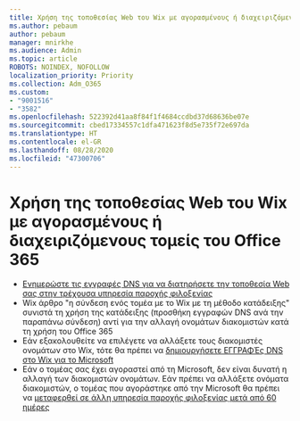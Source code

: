```yaml
---
title: Χρήση της τοποθεσίας Web του Wix με αγορασμένους ή διαχειριζόμενους τομείς του Office 365
ms.author: pebaum
author: pebaum
manager: mnirkhe
ms.audience: Admin
ms.topic: article
ROBOTS: NOINDEX, NOFOLLOW
localization_priority: Priority
ms.collection: Adm_O365
ms.custom:
- "9001516"
- "3582"
ms.openlocfilehash: 522392d41aa8f84f1f4684ccdbd37d68636be07e
ms.sourcegitcommit: cbed17334557c1dfa471623f8d5e735f72e697da
ms.translationtype: HT
ms.contentlocale: el-GR
ms.lasthandoff: 08/28/2020
ms.locfileid: "47300706"
---
```

# <a name="using-wix-website-with-office-365-purchased-or-managed-domains"></a>Χρήση της τοποθεσίας Web του Wix με αγορασμένους ή διαχειριζόμενους τομείς του Office 365

- [Ενημερώστε τις εγγραφές DNS για να διατηρήσετε την τοποθεσία Web σας στην τρέχουσα υπηρεσία παροχής φιλοξενίας](https://docs.microsoft.com/microsoft-365/admin/dns/update-dns-records-to-retain-current-hosting-provider)
- Wix άρθρο "η σύνδεση ενός τομέα με το Wix με τη μέθοδο κατάδειξης" συνιστά τη χρήση της κατάδειξης (προσθήκη εγγραφών DNS ανά την παραπάνω σύνδεση) αντί για την αλλαγή ονομάτων διακομιστών κατά τη χρήση του Office 365
- Εάν εξακολουθείτε να επιλέγετε να αλλάξετε τους διακομιστές ονομάτων στο Wix, τότε θα πρέπει να  [δημιουργήσετε ΕΓΓΡΑΦΈς DNS στο Wix για το Microsoft](https://docs.microsoft.com/microsoft-365/admin/dns/create-dns-records-at-wix?view=o365-worldwide)
- Εάν ο τομέας σας έχει αγοραστεί από τη Microsoft, δεν είναι δυνατή η αλλαγή των διακομιστών ονομάτων. Εάν πρέπει να αλλάξετε ονόματα διακομιστών, ο τομέας που αγοράστηκε από την Microsoft θα πρέπει να  [μεταφερθεί σε άλλη υπηρεσία παροχής φιλοξενίας μετά από 60 ημέρες](https://docs.microsoft.com/microsoft-365/admin/get-help-with-domains/transfer-a-domain-from-microsoft-to-another-host)